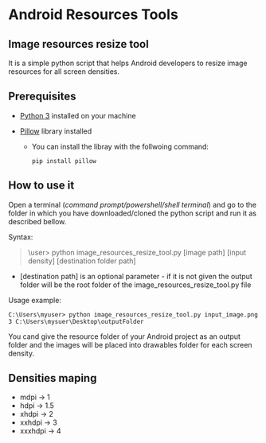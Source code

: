 # Android Resources Tools

## Image resources resize tool

It is a simple python script that helps Android developers to resize image resources for all screen densities.

## Prerequisites

* [Python 3](https://www.python.org/downloads/) installed on your machine
* [Pillow](https://github.com/python-pillow/Pillow) library installed 

    -  You can install the libray with the follwoing command: 
        ```DOS batch
        pip install pillow
        ```
   
## How to use it

Open a terminal (*command prompt/powershell/shell terminal*) and go to the folder in which you have downloaded/cloned the python script and run it as described bellow. 

Syntax:
> \user> python image_resources_resize_tool.py [image path] [input density] [destination folder path]
    
- [destination path]  is an optional parameter - if it is not given the output folder will be the root folder of the image_resources_resize_tool.py file 

Usage example:
```DOS batch
C:\Users\myuser> python image_resources_resize_tool.py input_image.png 3 C:\Users\mysuer\Desktop\outputFolder
```
You cand give the resource folder of your Android project as an output folder and the images will be placed into drawables folder for each screen density.
## Densities maping  

* mdpi -> 1
* hdpi -> 1.5
* xhdpi -> 2
* xxhdpi -> 3
* xxxhdpi -> 4
